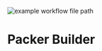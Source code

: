 ![example workflow file path](https://github.com/azenakhi/packer-builder/workflows/CI/badge.svg)

# Packer Builder

